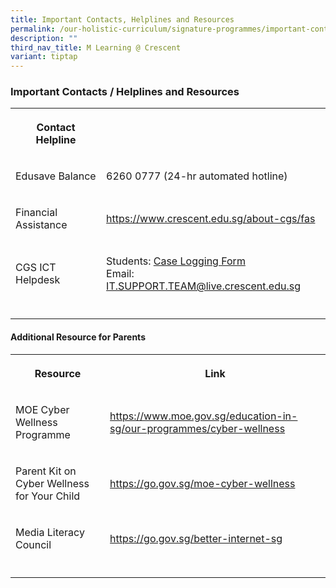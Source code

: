 ```yaml
---
title: Important Contacts, Helplines and Resources
permalink: /our-holistic-curriculum/signature-programmes/important-contacts-helplines-and-resources/
description: ""
third_nav_title: M Learning @ Crescent
variant: tiptap
---
```

<h3><strong>Important Contacts / Helplines and Resources</strong></h3>
<table style="minWidth: 50px">
<colgroup>
<col>
<col>
</colgroup>
<tbody>
<tr>
<th rowspan="1" colspan="1">
<p>Contact Helpline</p>
</th>
<th rowspan="1" colspan="1">
<p></p>
</th>
</tr>
<tr>
<td rowspan="1" colspan="1">
<p>Edusave Balance</p>
</td>
<td rowspan="1" colspan="1">
<p>6260 0777 (24-hr automated hotline)</p>
</td>
</tr>
<tr>
<td rowspan="1" colspan="1">
<p>Financial Assistance</p>
</td>
<td rowspan="1" colspan="1">
<p><a href="https://www.crescent.edu.sg/about-cgs/fas" rel="noopener noreferrer nofollow" target="_blank">https://www.crescent.edu.sg/about-cgs/fas</a>
</p>
</td>
</tr>
<tr>
<td rowspan="1" colspan="1">
<p>CGS ICT Helpdesk</p>
</td>
<td rowspan="1" colspan="1">
<p>Students: <a href="https://go.gov.sg/cgscaselogging" rel="noopener noreferrer nofollow" target="_blank">Case Logging Form</a>
<br>Email: <a href="mailto:IT.SUPPORT.Team@live.crescent.edu.sg" rel="noopener noreferrer nofollow" target="_blank">IT.SUPPORT.TEAM@live.crescent.edu.sg</a>
</p>
</td>
</tr>
<tr>
<td rowspan="1" colspan="1">
<p></p>
</td>
<td rowspan="1" colspan="1">
<p></p>
</td>
</tr>
</tbody>
</table>
<h4><strong>Additional Resource for Parents</strong></h4>
<table style="minWidth: 50px">
<colgroup>
<col>
<col>
</colgroup>
<tbody>
<tr>
<th rowspan="1" colspan="1">
<p>Resource</p>
</th>
<th rowspan="1" colspan="1">
<p>Link</p>
</th>
</tr>
<tr>
<td rowspan="1" colspan="1">
<p>MOE Cyber Wellness Programme</p>
</td>
<td rowspan="1" colspan="1">
<p><a href="https://www.moe.gov.sg/education-in-sg/our-programmes/cyber-wellness" rel="noopener noreferrer nofollow" target="_blank">https://www.moe.gov.sg/education-in-sg/our-programmes/cyber-wellness</a>
</p>
</td>
</tr>
<tr>
<td rowspan="1" colspan="1">
<p>Parent Kit on Cyber Wellness for Your Child</p>
</td>
<td rowspan="1" colspan="1">
<p><a href="/files/cyberwellness%20kit.pdf" rel="noopener noreferrer nofollow" target="_blank">https://go.gov.sg/moe-cyber-wellness</a>
</p>
</td>
</tr>
<tr>
<td rowspan="1" colspan="1">
<p>Media Literacy Council</p>
</td>
<td rowspan="1" colspan="1">
<p><a href="https://go.gov.sg/better-internet-sg" rel="noopener noreferrer nofollow" target="_blank">https://go.gov.sg/better-internet-sg</a>
</p>
</td>
</tr>
<tr>
<td rowspan="1" colspan="1">
<p></p>
</td>
<td rowspan="1" colspan="1">
<p></p>
</td>
</tr>
</tbody>
</table>
<p></p>